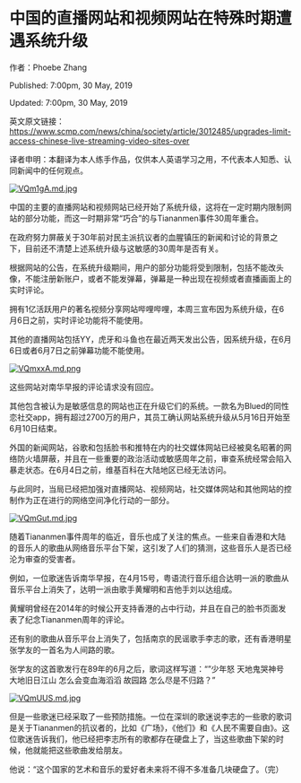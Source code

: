 中国的直播网站和视频网站在特殊时期遭遇系统升级
=

作者：Phoebe Zhang   

Published: 7:00pm, 30 May, 2019

Updated: 7:00pm, 30 May, 2019

英文原文链接：https://www.scmp.com/news/china/society/article/3012485/upgrades-limit-access-chinese-live-streaming-video-sites-over

译者申明：本翻译为本人练手作品，仅供本人英语学习之用，不代表本人知悉、认同新闻中的任何观点。

[![VQm1gA.md.jpg](https://s2.ax1x.com/2019/05/30/VQm1gA.md.jpg)](https://imgchr.com/i/VQm1gA)

中国的主要的直播网站和视频网站已经开始了系统升级，这将在一定时期内限制网站的部分功能，而这一时期非常“巧合”的与Tiananmen事件30周年重合。

在政府努力屏蔽关于30年前对民主派抗议者的血腥镇压的新闻和讨论的背景之下，目前还不清楚上述系统升级与这敏感的30周年是否有关。

根据网站的公告，在系统升级期间，用户的部分功能将受到限制，包括不能改头像，不能注册新账户，或者不能发弹幕，弹幕是一种出现在视频或者直播画面上的实时评论。

拥有1亿活跃用户的著名视频分享网站哔哩哔哩，本周三宣布因为系统升级，在6月6日之前，实时评论功能将不能使用。

其他的直播网站包括YY，虎牙和斗鱼也在最近两天发出公告，因系统升级，在6月6日或者6月7日之前弹幕功能不能使用。

[![VQmxxA.md.png](https://s2.ax1x.com/2019/05/30/VQmxxA.md.png)](https://imgchr.com/i/VQmxxA)

这些网站对南华早报的评论请求没有回应。

其他包含被认为是敏感信息的网站也正在升级它们的系统。一款名为Blued的同性恋社交app，拥有超过2700万的用户，其员工确认网站系统升级从5月16日开始至6月10日结束。

外国的新闻网站，谷歌和包括脸书和推特在内的社交媒体网站已经被臭名昭著的网络防火墙屏蔽，并且在一些重要的政治活动或敏感周年之前，审查系统经常会陷入暴走状态。在6月4日之前，维基百科在大陆地区已经无法访问。

与此同时，当局已经把加强对直播网站、视频网站，社交媒体网站和其他网站的控制作为正在进行的网络空间净化行动的一部分。

[![VQmGut.md.jpg](https://s2.ax1x.com/2019/05/30/VQmGut.md.jpg)](https://imgchr.com/i/VQmGut)

随着Tiananmen事件周年的临近，音乐也成了关注的焦点。一些来自香港和大陆的音乐人的歌曲从网络音乐平台下架，这引发了人们的猜测，这些音乐人是否已经沦为审查的受害者。

例如，一位歌迷告诉南华早报，在4月15号，粤语流行音乐组合达明一派的歌曲从音乐平台上消失了，达明一派由歌手黄耀明和吉他手刘以达组成。

黄耀明曾经在2014年的时候公开支持香港的占中行动，并且在自己的脸书页面发表了纪念Tiananmen周年的评论。

还有别的歌曲从音乐平台上消失了，包括南京的民谣歌手李志的歌，还有香港明星张学友的一首名为人间路的歌。

张学友的这首歌发行在89年的6月之后，歌词这样写道：“”少年怒 天地鬼哭神号 大地旧日江山 怎么会变血海滔滔 故园路 怎么尽是不归路？”

[![VQmUUS.md.jpg](https://s2.ax1x.com/2019/05/30/VQmUUS.md.jpg)](https://imgchr.com/i/VQmUUS)

但是一些歌迷已经采取了一些预防措施。一位在深圳的歌迷说李志的一些歌的歌词是关于Tiananmen的抗议者的，比如《广场》，《他们》和《人民不需要自由》。这位歌迷告诉我们，他已经把李志所有的歌都存在硬盘上了，当这些歌曲下架的时候，他就能把这些歌曲发给朋友。

他说：“这个国家的艺术和音乐的爱好者未来将不得不多准备几块硬盘了。（完）

